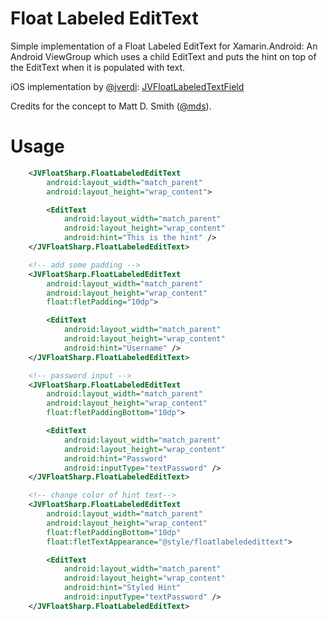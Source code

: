 Float Labeled EditText
==============

Simple implementation of a Float Labeled EditText for Xamarin.Android: An Android ViewGroup which uses a child EditText and puts the hint on top of the EditText when it is populated with text.

iOS implementation by [@jverdi](http://www.twitter.com/jverdi): [JVFloatLabeledTextField](https://github.com/jverdi/JVFloatLabeledTextField) 

Credits for the concept to Matt D. Smith ([@mds](http://www.twitter.com/mds)).

Usage
=====

```xml
    <JVFloatSharp.FloatLabeledEditText
        android:layout_width="match_parent"
        android:layout_height="wrap_content">

        <EditText
            android:layout_width="match_parent"
            android:layout_height="wrap_content"
            android:hint="This is the hint" />
    </JVFloatSharp.FloatLabeledEditText>

    <!-- add some padding -->
    <JVFloatSharp.FloatLabeledEditText
        android:layout_width="match_parent"
        android:layout_height="wrap_content"
        float:fletPadding="10dp">

        <EditText
            android:layout_width="match_parent"
            android:layout_height="wrap_content"
            android:hint="Username" />
    </JVFloatSharp.FloatLabeledEditText>

    <!-- password input -->
    <JVFloatSharp.FloatLabeledEditText
        android:layout_width="match_parent"
        android:layout_height="wrap_content"
        float:fletPaddingBottom="10dp">

        <EditText
            android:layout_width="match_parent"
            android:layout_height="wrap_content"
            android:hint="Password"
            android:inputType="textPassword" />
    </JVFloatSharp.FloatLabeledEditText>

    <!-- change color of hint text-->
    <JVFloatSharp.FloatLabeledEditText
        android:layout_width="match_parent"
        android:layout_height="wrap_content"
        float:fletPaddingBottom="10dp"
        float:fletTextAppearance="@style/floatlabelededittext">

        <EditText
            android:layout_width="match_parent"
            android:layout_height="wrap_content"
            android:hint="Styled Hint"
            android:inputType="textPassword" />
    </JVFloatSharp.FloatLabeledEditText>
```
